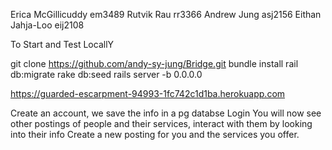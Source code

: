 Erica McGillicuddy em3489
Rutvik Rau rr3366
Andrew Jung asj2156
Eithan Jahja-Loo eij2108

To Start and Test LocallY

git clone https://github.com/andy-sy-jung/Bridge.git
bundle install
rail db:migrate
rake db:seed
rails server -b 0.0.0.0

https://guarded-escarpment-94993-1fc742c1d1ba.herokuapp.com

Create an account, we save the info in a pg databse
Login 
You will now see other postings of people and their services, interact with them by looking into their info
Create a new posting for you and the services you offer. 

